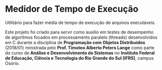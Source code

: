 # Medidor de Tempo de Execução

Utilitário para fazer média de tempo de execução de arquivos executáveis. 

Este projeto foi criado para servir como auxílio em testes de desempenho de algoritmos focados em processamento paralelo (threads) desenvolvidos em C durante a disciplina de **Programação com Objetos Distribuídos** (2018/01) ministrada pelo **Prof. Timoteo Alberto Peters Lange** como parte do curso de **Análise e Desenvolvimento de Sistemas** no **Instituto Federal de Educação, Ciência e Tecnologia do Rio Grande do Sul (IFRS)**, campus Osório.
